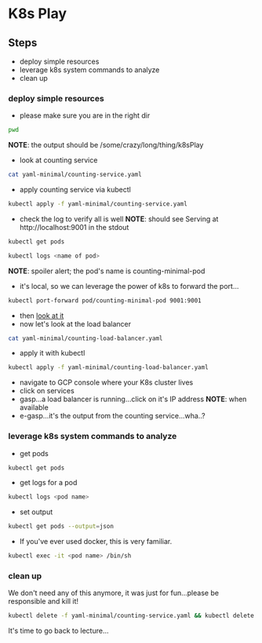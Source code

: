 # K8s Play

## Steps
  - deploy simple resources
  - leverage k8s system commands to analyze
  - clean up

### deploy simple resources
 - please make sure you are in the right dir
 ```bash
 pwd
 ```
 **NOTE**: the output should be /some/crazy/long/thing/k8sPlay
 - look at counting service
 ```bash
 cat yaml-minimal/counting-service.yaml
 ```
 - apply counting service via kubectl
 ```bash
 kubectl apply -f yaml-minimal/counting-service.yaml
 ```
 - check the log to verify all is well **NOTE**: should see Serving at http://localhost:9001 in the stdout
 ```bash
 kubectl get pods
 ```
 ```bash
 kubectl logs <name of pod>
 ```
 **NOTE**: spoiler alert; the pod's name is counting-minimal-pod
 - it's local, so we can leverage the power of k8s to forward the port...
 ```bash
 kubectl port-forward pod/counting-minimal-pod 9001:9001
 ```
 - then [look at it](http://localhost:9001)
 - now let's look at the load balancer
 ```bash
 cat yaml-minimal/counting-load-balancer.yaml
 ```
 - apply it with kubectl
 ```bash
 kubectl apply -f yaml-minimal/counting-load-balancer.yaml
 ```
 - navigate to GCP console where your K8s cluster lives
  - click on services
  - gasp...a load balancer is running...click on it's IP address **NOTE**: when available
  - e-gasp...it's the output from the counting service...wha..?

### leverage k8s system commands to analyze
  - get pods
  ```bash
  kubectl get pods
  ```
  - get logs for a pod
  ```bash
  kubectl logs <pod name>
  ```
  - set output
  ```bash
  kubectl get pods --output=json
  ```
  - If you've ever used docker, this is very familiar.
  ```bash
  kubectl exec -it <pod name> /bin/sh
  ```

### clean up
We don't need any of this anymore, it was just for fun...please be responsible and kill it!
```bash
kubectl delete -f yaml-minimal/counting-service.yaml && kubectl delete -f yaml-minimal/counting-load-balancer.yaml
```

It's time to go back to lecture...

